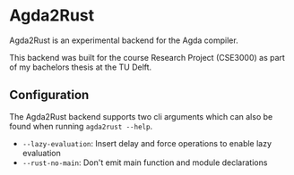 # Agda2Rust

Agda2Rust is an experimental backend for the Agda compiler.

This backend was built for the course Research Project (CSE3000) as part of my bachelors thesis at the TU Delft.

## Configuration

The Agda2Rust backend supports two cli arguments which can also be found when running `agda2rust --help`.

- `--lazy-evaluation`: Insert delay and force operations to enable lazy evaluation
- `--rust-no-main`: Don't emit main function and module declarations
